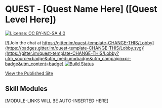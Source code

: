 # QUEST - [Quest Name Here] ([Quest Level Here])

[![License: CC BY-NC-SA 4.0](https://licensebuttons.net/l/by-nc-sa/4.0/80x15.png)](https://creativecommons.org/licenses/by-nc-sa/4.0/)

[![Join the chat at https://gitter.im/quest-template-CHANGE-THIS/Lobby](https://badges.gitter.im/quest-template-CHANGE-THIS/Lobby.svg)](https://gitter.im/quest-template-CHANGE-THIS/Lobby?utm_source=badge&utm_medium=badge&utm_campaign=pr-badge&utm_content=badge)
[![Build Status](https://travis-ci.org/YOUR-TRAVIS-ACCOUNT-CHANGE-THIS/quest-template-CHANGE-THIS.svg?branch=master)](https://travis-ci.org/YOUR-TRAVIS-ACCOUNT-CHANGE-THIS/quest-template-CHANGE-THIS)

[View the Published Site](https://yourco-CHANGE-THIS.github.io/quest-template-CHANGE-THIS/)

## Skill Modules
[MODULE-LINKS WILL BE AUTO-INSERTED HERE]
